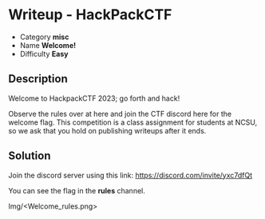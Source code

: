 # **Writeup - HackPackCTF**

* Category **misc** 
* Name **Welcome!** 
* Difficulty **Easy**

## Description

Welcome to HackpackCTF 2023; go forth and hack!

Observe the rules over at here and join the CTF discord here for the welcome flag. This competition is a class assignment for students at NCSU, so we ask that you hold on publishing writeups after it ends.


## **Solution**

Join the discord server using this link: https://discord.com/invite/yxc7dfQt 

You can see the flag in the **rules** channel.

Img/<Welcome_rules.png>

